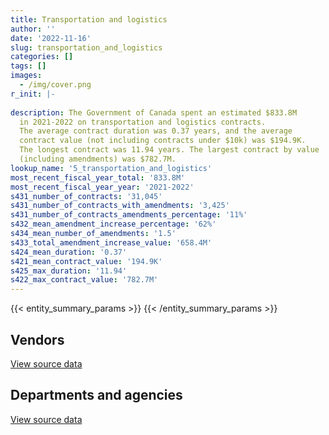 ```yaml
---
title: Transportation and logistics
author: ''
date: '2022-11-16'
slug: transportation_and_logistics
categories: []
tags: []
images:
  - /img/cover.png
r_init: |-
  
description: The Government of Canada spent an estimated $833.8M
  in 2021-2022 on transportation and logistics contracts.
  The average contract duration was 0.37 years, and the average
  contract value (not including contracts under $10k) was $194.9K.
  The longest contract was 11.94 years. The largest contract by value
  (including amendments) was $782.7M.
lookup_name: '5_transportation_and_logistics'
most_recent_fiscal_year_total: '833.8M'
most_recent_fiscal_year_year: '2021-2022'
s431_number_of_contracts: '31,045'
s431_number_of_contracts_with_amendments: '3,425'
s431_number_of_contracts_amendments_percentage: '11%'
s432_mean_amendment_increase_percentage: '62%'
s434_mean_number_of_amendments: '1.5'
s433_total_amendment_increase_value: '658.4M'
s424_mean_duration: '0.37'
s421_mean_contract_value: '194.9K'
s425_max_duration: '11.94'
s422_max_contract_value: '782.7M'
---
```


<script src="/rmarkdown-libs/htmlwidgets/htmlwidgets.js"></script>
<link href="/rmarkdown-libs/datatables-css/datatables-crosstalk.css" rel="stylesheet" />
<script src="/rmarkdown-libs/datatables-binding/datatables.js"></script>
<script src="/rmarkdown-libs/jquery/jquery-3.6.0.min.js"></script>
<link href="/rmarkdown-libs/dt-core-bootstrap/css/dataTables.bootstrap.min.css" rel="stylesheet" />
<link href="/rmarkdown-libs/dt-core-bootstrap/css/dataTables.bootstrap.extra.css" rel="stylesheet" />
<script src="/rmarkdown-libs/dt-core-bootstrap/js/jquery.dataTables.min.js"></script>
<script src="/rmarkdown-libs/dt-core-bootstrap/js/dataTables.bootstrap.min.js"></script>
<link href="/rmarkdown-libs/crosstalk/css/crosstalk.min.css" rel="stylesheet" />
<script src="/rmarkdown-libs/crosstalk/js/crosstalk.min.js"></script>
<script src="/rmarkdown-libs/htmlwidgets/htmlwidgets.js"></script>
<link href="/rmarkdown-libs/datatables-css/datatables-crosstalk.css" rel="stylesheet" />
<script src="/rmarkdown-libs/datatables-binding/datatables.js"></script>
<script src="/rmarkdown-libs/jquery/jquery-3.6.0.min.js"></script>
<link href="/rmarkdown-libs/dt-core-bootstrap/css/dataTables.bootstrap.min.css" rel="stylesheet" />
<link href="/rmarkdown-libs/dt-core-bootstrap/css/dataTables.bootstrap.extra.css" rel="stylesheet" />
<script src="/rmarkdown-libs/dt-core-bootstrap/js/jquery.dataTables.min.js"></script>
<script src="/rmarkdown-libs/dt-core-bootstrap/js/dataTables.bootstrap.min.js"></script>
<link href="/rmarkdown-libs/crosstalk/css/crosstalk.min.css" rel="stylesheet" />
<script src="/rmarkdown-libs/crosstalk/js/crosstalk.min.js"></script>

{{< entity_summary_params >}}
{{< /entity_summary_params >}}

## Vendors

<div id="htmlwidget-1" style="width:100%;height:auto;" class="datatables html-widget"></div>
<script type="application/json" data-for="htmlwidget-1">{"x":{"style":"bootstrap","filter":"none","vertical":false,"data":[["<a href=\"/vendors/3955788_canada/\">3955788 Canada<\/a>","<a href=\"/vendors/736902_ontario/\">736902 Ontario<\/a>","<a href=\"/vendors/9089_5657_quebec/\">9089 5657 Quebec<\/a>","<a href=\"/vendors/9275_0181_quebec/\">9275 0181 Quebec<\/a>","<a href=\"/vendors/abb/\">ABB<\/a>","<a href=\"/vendors/abco_industries/\">ABCO Industries<\/a>","<a href=\"/vendors/acadian_dredging/\">Acadian Dredging<\/a>","<a href=\"/vendors/acklands_grainger/\">Acklands Grainger<\/a>","<a href=\"/vendors/advanced_business_interiors/\">Advanced Business Interiors<\/a>","<a href=\"/vendors/aecom/\">AECOM<\/a>","<a href=\"/vendors/aeg_fuels/\">AEG Fuels<\/a>","<a href=\"/vendors/aero_feu/\">Aero Feu<\/a>","<a href=\"/vendors/aero_supplies/\">Aero Supplies<\/a>","<a href=\"/vendors/afn_engineering/\">AFN Engineering<\/a>","<a href=\"/vendors/air_charter_service/\">Air Charter Service<\/a>","<a href=\"/vendors/air_inuit/\">Air Inuit<\/a>","<a href=\"/vendors/air_liquide_canada/\">Air Liquide Canada<\/a>","<a href=\"/vendors/air_north/\">Air North<\/a>","<a href=\"/vendors/air_tindi/\">Air Tindi<\/a>","<a href=\"/vendors/airbus/\">Airbus<\/a>","<a href=\"/vendors/allied_shipbuilders/\">Allied Shipbuilders<\/a>","<a href=\"/vendors/allseating/\">Allseating<\/a>","<a href=\"/vendors/alpine_aerotech/\">Alpine Aerotech<\/a>","<a href=\"/vendors/alpine_helicopters/\">Alpine Helicopters<\/a>","<a href=\"/vendors/altis_human_resources/\">Altis Human Resources<\/a>","<a href=\"/vendors/amazon/\">Amazon<\/a>","<a href=\"/vendors/american_bureau_of_shipping/\">American Bureau of Shipping<\/a>","<a href=\"/vendors/anixter/\">Anixter<\/a>","<a href=\"/vendors/apron_fuel_services/\">Apron Fuel Services<\/a>","<a href=\"/vendors/ari_financial_services/\">ARI Financial Services<\/a>","<a href=\"/vendors/asc_germany/\">ASC Germany<\/a>","<a href=\"/vendors/asokan_business_interiors/\">Asokan Business Interiors<\/a>","<a href=\"/vendors/atco/\">ATCO<\/a>","<a href=\"/vendors/atlantic_business_interiors/\">Atlantic Business Interiors<\/a>","<a href=\"/vendors/atlantic_towing/\">Atlantic Towing<\/a>","<a href=\"/vendors/atlantica_mechanical_contractors/\">Atlantica Mechanical Contractors<\/a>","<a href=\"/vendors/ats_traffic_alberta/\">Ats Traffic Alberta<\/a>","<a href=\"/vendors/av_nunavut_fuels/\">AV Nunavut Fuels<\/a>","<a href=\"/vendors/avi_spl/\">Avi Spl<\/a>","<a href=\"/vendors/avjet_holding/\">AVJET Holding<\/a>","<a href=\"/vendors/avmax_aviation_services/\">Avmax Aviation Services<\/a>","<a href=\"/vendors/axys_technologies/\">AXYS Technologies<\/a>","<a href=\"/vendors/b_r_enterprises/\">B R Enterprises<\/a>","<a href=\"/vendors/balodis/\">Balodis<\/a>","<a href=\"/vendors/bargreen_ellingson/\">Bargreen Ellingson<\/a>","<a href=\"/vendors/barry_s_bulldozing/\">Barry S Bulldozing<\/a>","<a href=\"/vendors/bell_textron/\">Bell Textron<\/a>","<a href=\"/vendors/bennett_s_construction_supplies/\">Bennett S Construction Supplies<\/a>","<a href=\"/vendors/best_buy_housing/\">Best Buy Housing<\/a>","<a href=\"/vendors/bighorn_helicopters/\">Bighorn Helicopters<\/a>","<a href=\"/vendors/black_diamond_partnership/\">Black Diamond Partnership<\/a>","<a href=\"/vendors/bluewave_energy/\">Bluewave Energy<\/a>","<a href=\"/vendors/bmt_fleet_technology/\">BMT Fleet Technology<\/a>","<a href=\"/vendors/bollore_logistics/\">Bollore Logistics<\/a>","<a href=\"/vendors/bombardier/\">Bombardier<\/a>","<a href=\"/vendors/boyd_moving_storage/\">Boyd Moving Storage<\/a>","<a href=\"/vendors/brandt_tractor/\">Brandt Tractor<\/a>","<a href=\"/vendors/brilun_construction/\">Brilun Construction<\/a>","<a href=\"/vendors/broadwater_industries/\">Broadwater Industries<\/a>","<a href=\"/vendors/bronswerk_marine/\">Bronswerk Marine<\/a>","<a href=\"/vendors/bronte_construction/\">Bronte Construction<\/a>","<a href=\"/vendors/brook_construction/\">Brook Construction<\/a>","<a href=\"/vendors/bruker/\">Bruker<\/a>","<a href=\"/vendors/budgell_s_equipment_rentals/\">Budgell’s Equipment Rentals<\/a>","<a href=\"/vendors/bulldog_contracting/\">Bulldog Contracting<\/a>","<a href=\"/vendors/bursey_excavating_development/\">Bursey Excavating Development<\/a>","<a href=\"/vendors/cactus_ship_repair/\">Cactus Ship Repair<\/a>","<a href=\"/vendors/cae/\">CAE<\/a>","<a href=\"/vendors/cahill/\">Cahill<\/a>","<a href=\"/vendors/canada_post/\">Canada Post<\/a>","<a href=\"/vendors/canadensys_aerospace/\">Canadensys Aerospace<\/a>","<a href=\"/vendors/canadian_corps_of_commissionaires/\">Canadian Corps of Commissionaires<\/a>","<a href=\"/vendors/canadian_fishing_company/\">Canadian Fishing Company<\/a>","<a href=\"/vendors/canadian_helicopters/\">Canadian Helicopters<\/a>","<a href=\"/vendors/canadian_maritime_engineering/\">Canadian Maritime Engineering<\/a>","<a href=\"/vendors/canadian_north/\">Canadian North<\/a>","<a href=\"/vendors/cansel_survey_equipment/\">Cansel Survey Equipment<\/a>","<a href=\"/vendors/cascade_aerospace/\">Cascade Aerospace<\/a>","<a href=\"/vendors/cbcl/\">CBCL<\/a>","<a href=\"/vendors/cdw_canada/\">CDW Canada<\/a>","<a href=\"/vendors/chantier_davie_canada/\">Chantier Davie Canada<\/a>","<a href=\"/vendors/chantier_naval_forillon/\">Chantier Naval Forillon<\/a>","<a href=\"/vendors/chevron/\">Chevron<\/a>","<a href=\"/vendors/christian_larocque_services/\">Christian Larocque Services<\/a>","<a href=\"/vendors/chrono_aviation/\">Chrono Aviation<\/a>","<a href=\"/vendors/cima/\">CIMA<\/a>","<a href=\"/vendors/clearwater_structures/\">Clearwater Structures<\/a>","<a href=\"/vendors/coady_construction_excavating/\">Coady Construction Excavating<\/a>","<a href=\"/vendors/coastal_restoration_masonry/\">Coastal Restoration Masonry<\/a>","<a href=\"/vendors/columbia_fuels/\">Columbia Fuels<\/a>","<a href=\"/vendors/compugen/\">Compugen<\/a>","<a href=\"/vendors/construction_demathieu_bard/\">Construction Demathieu Bard<\/a>","<a href=\"/vendors/construction_deric/\">Construction Deric<\/a>","<a href=\"/vendors/construction_lfg/\">Construction LFG<\/a>","<a href=\"/vendors/constructions_renaud_vigneau/\">Constructions Renaud Vigneau<\/a>","<a href=\"/vendors/convergint_technologies/\">Convergint Technologies<\/a>","<a href=\"/vendors/copcan_civil/\">Copcan Civil<\/a>","<a href=\"/vendors/cotton_candy_mississauga/\">Cotton Candy Mississauga<\/a>","<a href=\"/vendors/cougar_engineering_construction/\">Cougar Engineering Construction<\/a>","<a href=\"/vendors/crestline_coach/\">Crestline Coach<\/a>","<a href=\"/vendors/cullen_diesel_power/\">Cullen Diesel Power<\/a>","<a href=\"/vendors/cummins_canada/\">Cummins Canada<\/a>","<a href=\"/vendors/custom_helicopters/\">Custom Helicopters<\/a>","<a href=\"/vendors/d_doyle_installations/\">D Doyle Installations<\/a>","<a href=\"/vendors/d_f_barnes/\">D F Barnes<\/a>","<a href=\"/vendors/daimler/\">Daimler<\/a>","<a href=\"/vendors/dasco_equipment/\">DASCO Equipment<\/a>","<a href=\"/vendors/davtair_industries/\">Davtair Industries<\/a>","<a href=\"/vendors/dbc_marine_safety_systems/\">DBC Marine Safety Systems<\/a>","<a href=\"/vendors/delco_automation/\">Delco Automation<\/a>","<a href=\"/vendors/dell_computer/\">Dell Computer<\/a>","<a href=\"/vendors/dew_engineering/\">DEW Engineering<\/a>","<a href=\"/vendors/dexter_construction/\">Dexter Construction<\/a>","<a href=\"/vendors/df_barnes_services/\">DF Barnes Services<\/a>","<a href=\"/vendors/dhl_express_canada/\">DHL Express Canada<\/a>","<a href=\"/vendors/dillon_consulting/\">Dillon Consulting<\/a>","<a href=\"/vendors/dominion_construction/\">Dominion Construction<\/a>","<a href=\"/vendors/dragage_im/\">Dragage IM<\/a>","<a href=\"/vendors/dragage_ocean_dsm/\">Dragage Ocean DSM<\/a>","<a href=\"/vendors/drapeaux_et_bannieres_l_etendard/\">Drapeaux et Bannieres L Etendard<\/a>","<a href=\"/vendors/drastic_fisheries/\">Drastic Fisheries<\/a>","<a href=\"/vendors/dss_marine/\">DSS Marine<\/a>","<a href=\"/vendors/dsv/\">Dsv<\/a>","<a href=\"/vendors/dynamic_construction/\">Dynamic Construction<\/a>","<a href=\"/vendors/east_elgin_concrete_forming/\">East Elgin Concrete Forming<\/a>","<a href=\"/vendors/eco_technologies/\">ECO Technologies<\/a>","<a href=\"/vendors/edward_collins_contracting/\">Edward Collins Contracting<\/a>","<a href=\"/vendors/elbit_systems/\">Elbit Systems<\/a>","<a href=\"/vendors/englobe/\">Englobe<\/a>","<a href=\"/vendors/facca/\">Facca<\/a>","<a href=\"/vendors/fairbanks_morse_engine/\">Fairbanks Morse Engine<\/a>","<a href=\"/vendors/fca_canada/\">FCA Canada<\/a>","<a href=\"/vendors/federal_express_canada/\">Federal Express Canada<\/a>","<a href=\"/vendors/felix_technology/\">Felix Technology<\/a>","<a href=\"/vendors/field_aviation_company/\">Field Aviation Company<\/a>","<a href=\"/vendors/finning_international/\">Finning International<\/a>","<a href=\"/vendors/first_air/\">First Air<\/a>","<a href=\"/vendors/fleetway/\">Fleetway<\/a>","<a href=\"/vendors/flight_fuels/\">Flight Fuels<\/a>","<a href=\"/vendors/floyd_s_construction/\">Floyd’s Construction<\/a>","<a href=\"/vendors/ford_motor_company/\">Ford Motor Company<\/a>","<a href=\"/vendors/fort_garry_fire_truck/\">Fort Garry Fire Truck<\/a>","<a href=\"/vendors/francis_canada_truck_centre/\">Francis Canada Truck Centre<\/a>","<a href=\"/vendors/fraser_river_pile_dredge/\">Fraser River Pile Dredge<\/a>","<a href=\"/vendors/frosti_fishing/\">Frosti Fishing<\/a>","<a href=\"/vendors/fundy_contractors/\">Fundy Contractors<\/a>","<a href=\"/vendors/garda_security_group/\">Garda Security Group<\/a>","<a href=\"/vendors/gaudette_s_transit_mix/\">Gaudette’s Transit Mix<\/a>","<a href=\"/vendors/gemtec/\">Gemtec<\/a>","<a href=\"/vendors/general_motors/\">General Motors<\/a>","<a href=\"/vendors/genesis_integration/\">Genesis Integration<\/a>","<a href=\"/vendors/gestion_aj/\">Gestion AJ<\/a>","<a href=\"/vendors/glamox_canada/\">Glamox Canada<\/a>","<a href=\"/vendors/global_total_office/\">Global Total Office<\/a>","<a href=\"/vendors/go_deep_international/\">Go Deep International<\/a>","<a href=\"/vendors/golder_associates/\">Golder Associates<\/a>","<a href=\"/vendors/granite_management/\">Granite Management<\/a>","<a href=\"/vendors/graybar_canada/\">Graybar Canada<\/a>","<a href=\"/vendors/great_slave_helicopters/\">Great Slave Helicopters<\/a>","<a href=\"/vendors/greendale_resources/\">Greendale Resources<\/a>","<a href=\"/vendors/greenfield_construction/\">Greenfield Construction<\/a>","<a href=\"/vendors/griffin_engineered_systems/\">Griffin Engineered Systems<\/a>","<a href=\"/vendors/griffon_hoverwork/\">Griffon Hoverwork<\/a>","<a href=\"/vendors/groupe_energie_bdl/\">Groupe Energie BDL<\/a>","<a href=\"/vendors/gw_realty/\">GW Realty<\/a>","<a href=\"/vendors/hamel_construction/\">Hamel Construction<\/a>","<a href=\"/vendors/harbourside_engineering_consultants/\">Harbourside Engineering Consultants<\/a>","<a href=\"/vendors/harnois_energies/\">Harnois Energies<\/a>","<a href=\"/vendors/hawboldt_industries/\">Hawboldt Industries<\/a>","<a href=\"/vendors/heavy_metal_marine/\">Heavy Metal Marine<\/a>","<a href=\"/vendors/heddle_marine_services/\">Heddle Marine Services<\/a>","<a href=\"/vendors/heiltsuk_horizon_maritime_services/\">Heiltsuk Horizon Maritime Services<\/a>","<a href=\"/vendors/helitrades/\">Helitrades<\/a>","<a href=\"/vendors/hercules_slr/\">Hercules SLR<\/a>","<a href=\"/vendors/hewlett_packard/\">Hewlett Packard<\/a>","<a href=\"/vendors/highlands_fuel_delivery/\">Highlands Fuel Delivery<\/a>","<a href=\"/vendors/hike_metal_products/\">Hike Metal Products<\/a>","<a href=\"/vendors/hitachi_data_systems/\">Hitachi Data Systems<\/a>","<a href=\"/vendors/hitrac/\">Hitrac<\/a>","<a href=\"/vendors/holman_fenwick_willan/\">Holman Fenwick Willan<\/a>","<a href=\"/vendors/honeywell/\">Honeywell<\/a>","<a href=\"/vendors/hoskin_scientific/\">Hoskin Scientific<\/a>","<a href=\"/vendors/howden_roots/\">Howden Roots<\/a>","<a href=\"/vendors/human_logistics/\">Human Logistics<\/a>","<a href=\"/vendors/imperial_oil/\">Imperial Oil<\/a>","<a href=\"/vendors/imtech_marine_canada/\">Imtech Marine Canada<\/a>","<a href=\"/vendors/indal_technologies/\">Indal Technologies<\/a>","<a href=\"/vendors/industra_construction/\">Industra Construction<\/a>","<a href=\"/vendors/industries_ocean/\">Industries Ocean<\/a>","<a href=\"/vendors/integrated_distribution_systems/\">Integrated Distribution Systems<\/a>","<a href=\"/vendors/inter_outaouais/\">Inter Outaouais<\/a>","<a href=\"/vendors/intercon_marine/\">Intercon Marine<\/a>","<a href=\"/vendors/intercontinental_truck_body/\">Intercontinental Truck Body<\/a>","<a href=\"/vendors/interfax_systems/\">Interfax Systems<\/a>","<a href=\"/vendors/iron_mountain/\">Iron Mountain<\/a>","<a href=\"/vendors/irving_oil/\">Irving Oil<\/a>","<a href=\"/vendors/irving_shipbuilding/\">Irving Shipbuilding<\/a>","<a href=\"/vendors/j_e_enterprises/\">J E Enterprises<\/a>","<a href=\"/vendors/j_j_trailers_manufacturers_and_sales/\">J J Trailers Manufacturers and Sales<\/a>","<a href=\"/vendors/j_l_richards_associates/\">J L Richards Associates<\/a>","<a href=\"/vendors/j_w_lindsay_enterprises/\">J W Lindsay Enterprises<\/a>","<a href=\"/vendors/jankel_tactical_systems/\">Jankel Tactical Systems<\/a>","<a href=\"/vendors/jastram_engineering/\">Jastram Engineering<\/a>","<a href=\"/vendors/jcb/\">Jcb<\/a>","<a href=\"/vendors/jht_defense/\">JHT Defense<\/a>","<a href=\"/vendors/jjm_construction/\">JJM Construction<\/a>","<a href=\"/vendors/joseph_elie/\">Joseph Elie<\/a>","<a href=\"/vendors/jsk_naval_support/\">Jsk Naval Support<\/a>","<a href=\"/vendors/kanter_marine/\">Kanter Marine<\/a>","<a href=\"/vendors/kehoe_marine_construction/\">Kehoe Marine Construction<\/a>","<a href=\"/vendors/kenn_borek_air/\">Kenn Borek Air<\/a>","<a href=\"/vendors/keystone_environmental/\">Keystone Environmental<\/a>","<a href=\"/vendors/keystone_supplies_international/\">Keystone Supplies International<\/a>","<a href=\"/vendors/kf_aerospace/\">KF Aerospace<\/a>","<a href=\"/vendors/kia_canada/\">Kia Canada<\/a>","<a href=\"/vendors/kinetic_machine_works/\">Kinetic Machine Works<\/a>","<a href=\"/vendors/kms_industries/\">KMS Industries<\/a>","<a href=\"/vendors/knoll_north_america/\">Knoll North America<\/a>","<a href=\"/vendors/kongsberg/\">Kongsberg<\/a>","<a href=\"/vendors/kubota_canada/\">Kubota Canada<\/a>","<a href=\"/vendors/l_breau_and_sons/\">L Breau and Sons<\/a>","<a href=\"/vendors/l_w_dennis_contracting/\">L W Dennis Contracting<\/a>","<a href=\"/vendors/l3harris/\">L3Harris<\/a>","<a href=\"/vendors/lakeshore_helicopters/\">Lakeshore Helicopters<\/a>","<a href=\"/vendors/landco_construction/\">Landco Construction<\/a>","<a href=\"/vendors/larry_penner_enterprises/\">Larry Penner Enterprises<\/a>","<a href=\"/vendors/leeway_yachts/\">Leeway Yachts<\/a>","<a href=\"/vendors/lengkeek_vessel_engineering/\">Lengkeek Vessel Engineering<\/a>","<a href=\"/vendors/les_autobus_e_menard_et_fils/\">Les Autobus E Menard et Fils<\/a>","<a href=\"/vendors/les_constructions_des_iles/\">Les Constructions Des Iles<\/a>","<a href=\"/vendors/les_entreprises_p_e_c/\">Les Entreprises P E C<\/a>","<a href=\"/vendors/les_entreprises_samson_enterprises/\">Les Entreprises Samson Enterprises<\/a>","<a href=\"/vendors/les_huiles_desroches/\">Les Huiles Desroches<\/a>","<a href=\"/vendors/les_installations_electriques/\">Les Installations Electriques<\/a>","<a href=\"/vendors/leslie_benn_contracting/\">Leslie Benn Contracting<\/a>","<a href=\"/vendors/levaero_aviation/\">Levaero Aviation<\/a>","<a href=\"/vendors/liebherr_canada/\">Liebherr Canada<\/a>","<a href=\"/vendors/lloyd_s_register_canada/\">Lloyd’s Register Canada<\/a>","<a href=\"/vendors/louis_w_bray_construction/\">Louis W Bray Construction<\/a>","<a href=\"/vendors/luxton_construction/\">Luxton Construction<\/a>","<a href=\"/vendors/macdonald_dettwiler_and_associates/\">MacDonald Dettwiler and Associates<\/a>","<a href=\"/vendors/macewen_petroleum/\">MacEwen Petroleum<\/a>","<a href=\"/vendors/mack_trucks/\">Mack Trucks<\/a>","<a href=\"/vendors/mackinnon_and_olding/\">MacKinnon and Olding<\/a>","<a href=\"/vendors/maconnerie_dynamique/\">Maconnerie Dynamique<\/a>","<a href=\"/vendors/madsen_diesel_turbine/\">Madsen Diesel Turbine<\/a>","<a href=\"/vendors/man_energy_solutions_canada/\">MAN Energy Solutions Canada<\/a>","<a href=\"/vendors/manitoba_hydro/\">Manitoba Hydro<\/a>","<a href=\"/vendors/marine_contractors/\">Marine Contractors<\/a>","<a href=\"/vendors/marine_recycling/\">Marine Recycling<\/a>","<a href=\"/vendors/marinenav/\">MarineNav<\/a>","<a href=\"/vendors/maritime_fuels/\">Maritime Fuels<\/a>","<a href=\"/vendors/matcon_environmental/\">Matcon Environmental<\/a>","<a href=\"/vendors/matcon_excavation_shoring/\">Matcon Excavation Shoring<\/a>","<a href=\"/vendors/matrix_aviation_solutions/\">Matrix Aviation Solutions<\/a>","<a href=\"/vendors/mega_tech/\">Mega Tech<\/a>","<a href=\"/vendors/mercury_marine/\">Mercury Marine<\/a>","<a href=\"/vendors/meridian_engineering/\">Meridian Engineering<\/a>","<a href=\"/vendors/metalcraft_marine/\">Metalcraft Marine<\/a>","<a href=\"/vendors/michelin/\">Michelin<\/a>","<a href=\"/vendors/mid_canada_mod_center/\">Mid Canada Mod Center<\/a>","<a href=\"/vendors/mid_valley_construction/\">Mid Valley Construction<\/a>","<a href=\"/vendors/miltex_solutions_canada/\">Miltex Solutions Canada<\/a>","<a href=\"/vendors/ministry_of_finance/\">Ministry of Finance<\/a>","<a href=\"/vendors/mitsubishi_motor_sales/\">Mitsubishi Motor Sales<\/a>","<a href=\"/vendors/motorola_solutions_canada/\">Motorola Solutions Canada<\/a>","<a href=\"/vendors/mustang_helicopters/\">Mustang Helicopters<\/a>","<a href=\"/vendors/mustang_survival/\">Mustang Survival<\/a>","<a href=\"/vendors/nattiq/\">NATTIQ<\/a>","<a href=\"/vendors/navamar/\">Navamar<\/a>","<a href=\"/vendors/navtech/\">Navtech<\/a>","<a href=\"/vendors/newdock_st_john_s_dockyard/\">Newdock St John’s Dockyard<\/a>","<a href=\"/vendors/newfoundland_helicopters/\">Newfoundland Helicopters<\/a>","<a href=\"/vendors/nikon_canada/\">Nikon Canada<\/a>","<a href=\"/vendors/nissan_canada/\">Nissan Canada<\/a>","<a href=\"/vendors/north_atlantic_petroleum/\">North Atlantic Petroleum<\/a>","<a href=\"/vendors/north_cariboo_air/\">North Cariboo Air<\/a>","<a href=\"/vendors/northeast_tree_trimming/\">Northeast Tree Trimming<\/a>","<a href=\"/vendors/northern_construction/\">Northern Construction<\/a>","<a href=\"/vendors/northern_micro/\">Northern Micro<\/a>","<a href=\"/vendors/northrop_grumman/\">Northrop Grumman<\/a>","<a href=\"/vendors/northwest_fuels/\">Northwest Fuels<\/a>","<a href=\"/vendors/northwest_marine_technology/\">Northwest Marine Technology<\/a>","<a href=\"/vendors/nortrax_canada/\">Nortrax Canada<\/a>","<a href=\"/vendors/noye_and_noye/\">Noye and Noye<\/a>","<a href=\"/vendors/ocean_navigation/\">Ocean Navigation<\/a>","<a href=\"/vendors/ocean_pacific_marine_supply/\">Ocean Pacific Marine Supply<\/a>","<a href=\"/vendors/online_constructors/\">Online Constructors<\/a>","<a href=\"/vendors/ottawa_business_interiors/\">Ottawa Business Interiors<\/a>","<a href=\"/vendors/ottawa_greenbelt_construction/\">Ottawa Greenbelt Construction<\/a>","<a href=\"/vendors/outlaw_eagle_manufacturing/\">Outlaw Eagle Manufacturing<\/a>","<a href=\"/vendors/pacific_industrial_marine/\">Pacific Industrial Marine<\/a>","<a href=\"/vendors/pal_aerospace/\">PAL Aerospace<\/a>","<a href=\"/vendors/paladin_group/\">Paladin Group<\/a>","<a href=\"/vendors/palfinger_marine/\">PALFINGER Marine<\/a>","<a href=\"/vendors/panasonic/\">Panasonic<\/a>","<a href=\"/vendors/parkland/\">Parkland<\/a>","<a href=\"/vendors/parkland_industries/\">Parkland Industries<\/a>","<a href=\"/vendors/parkland_refining/\">Parkland Refining<\/a>","<a href=\"/vendors/pattison_sign_group/\">Pattison Sign Group<\/a>","<a href=\"/vendors/pennecon/\">Pennecon<\/a>","<a href=\"/vendors/pepco/\">Pepco<\/a>","<a href=\"/vendors/petrovalue_products/\">PetroValue Products<\/a>","<a href=\"/vendors/pitney_bowes/\">Pitney Bowes<\/a>","<a href=\"/vendors/pk_welding_fabricators/\">Pk Welding Fabricators<\/a>","<a href=\"/vendors/pmg_technologies/\">PMG Technologies<\/a>","<a href=\"/vendors/podolinsky_equipment/\">Podolinsky Equipment<\/a>","<a href=\"/vendors/point_hope_maritime/\">Point Hope Maritime<\/a>","<a href=\"/vendors/polaris_industries/\">Polaris Industries<\/a>","<a href=\"/vendors/pomerleau/\">Pomerleau<\/a>","<a href=\"/vendors/printers_plus/\">Printers Plus<\/a>","<a href=\"/vendors/pro_medical_industries/\">Pro Medical Industries<\/a>","<a href=\"/vendors/purolator/\">Purolator<\/a>","<a href=\"/vendors/r_e_gilmore_investments/\">R E Gilmore Investments<\/a>","<a href=\"/vendors/redi_form_construction/\">Redi Form Construction<\/a>","<a href=\"/vendors/reformar/\">Reformar<\/a>","<a href=\"/vendors/reparations_navales_et_industrielles_ocean/\">Reparations Navales et Industrielles Ocean<\/a>","<a href=\"/vendors/riggs_engineering/\">Riggs Engineering<\/a>","<a href=\"/vendors/rjg_construction/\">RJG Construction<\/a>","<a href=\"/vendors/robert_allan/\">Robert Allan<\/a>","<a href=\"/vendors/rolls_royce_canada/\">Rolls Royce Canada<\/a>","<a href=\"/vendors/rosborough_boats/\">Rosborough Boats<\/a>","<a href=\"/vendors/rush_truck_centres_of_canada/\">Rush Truck Centres of Canada<\/a>","<a href=\"/vendors/russel_metals/\">Russel Metals<\/a>","<a href=\"/vendors/sani_sable_lb/\">Sani Sable LB<\/a>","<a href=\"/vendors/sas_air/\">Sas Air<\/a>","<a href=\"/vendors/sca_shipping_consultants_associated/\">SCA Shipping Consultants Associated<\/a>","<a href=\"/vendors/seacoast_marine_electronics/\">Seacoast Marine Electronics<\/a>","<a href=\"/vendors/sealite_usa/\">Sealite Usa<\/a>","<a href=\"/vendors/seaspan_victoria_shipyards/\">Seaspan Victoria Shipyards<\/a>","<a href=\"/vendors/shell_canada_products/\">Shell Canada Products<\/a>","<a href=\"/vendors/siemens/\">Siemens<\/a>","<a href=\"/vendors/sifec_north/\">Sifec North<\/a>","<a href=\"/vendors/sigma_safety/\">Sigma Safety<\/a>","<a href=\"/vendors/simex_defence/\">Simex Defence<\/a>","<a href=\"/vendors/simplex_grinnell/\">Simplex Grinnell<\/a>","<a href=\"/vendors/slr_consulting_canada/\">SLR Consulting Canada<\/a>","<a href=\"/vendors/snap_on_tools/\">Snap On Tools<\/a>","<a href=\"/vendors/snc_lavalin/\">SNC Lavalin<\/a>","<a href=\"/vendors/st_airborne_systems/\">ST Airborne Systems<\/a>","<a href=\"/vendors/st_joseph_print_group/\">St Joseph Print Group<\/a>","<a href=\"/vendors/sterling_fuels/\">Sterling Fuels<\/a>","<a href=\"/vendors/subaru_canada/\">Subaru Canada<\/a>","<a href=\"/vendors/suncor_energy/\">Suncor Energy<\/a>","<a href=\"/vendors/super_channel_international/\">Super Channel International<\/a>","<a href=\"/vendors/sutherland_excavating/\">Sutherland Excavating<\/a>","<a href=\"/vendors/teknion/\">Teknion<\/a>","<a href=\"/vendors/telecom_computer_services/\">Telecom Computer Services<\/a>","<a href=\"/vendors/tenaquip/\">Tenaquip<\/a>","<a href=\"/vendors/terra_sense_analytics/\">Terra Sense Analytics<\/a>","<a href=\"/vendors/tervita/\">Tervita<\/a>","<a href=\"/vendors/testforce_systems/\">Testforce Systems<\/a>","<a href=\"/vendors/tetra_tech/\">Tetra Tech<\/a>","<a href=\"/vendors/tforce_final_mile/\">Tforce Final Mile<\/a>","<a href=\"/vendors/the_aim_group/\">The AIM Group<\/a>","<a href=\"/vendors/thompson_boiler_works/\">Thompson Boiler Works<\/a>","<a href=\"/vendors/thyssenkrupp_elevator/\">Thyssenkrupp Elevator<\/a>","<a href=\"/vendors/tiree/\">Tiree<\/a>","<a href=\"/vendors/titan_boats/\">Titan Boats<\/a>","<a href=\"/vendors/toromont/\">Toromont<\/a>","<a href=\"/vendors/totem_offisource/\">Totem Offisource<\/a>","<a href=\"/vendors/toyota/\">Toyota<\/a>","<a href=\"/vendors/transwest_air/\">Transwest Air<\/a>","<a href=\"/vendors/tri_star_industries/\">Tri Star Industries<\/a>","<a href=\"/vendors/trident_construction/\">Trident Construction<\/a>","<a href=\"/vendors/troy_life_fire_safety/\">Troy Life Fire Safety<\/a>","<a href=\"/vendors/tulmar_safety_systems/\">Tulmar Safety Systems<\/a>","<a href=\"/vendors/unisource/\">Unisource<\/a>","<a href=\"/vendors/united_rentals/\">United Rentals<\/a>","<a href=\"/vendors/universal_helicopters/\">Universal Helicopters<\/a>","<a href=\"/vendors/uqsuq/\">Uqsuq<\/a>","<a href=\"/vendors/vancouver_drydock_company/\">Vancouver Drydock Company<\/a>","<a href=\"/vendors/vancouver_pile_driving/\">Vancouver Pile Driving<\/a>","<a href=\"/vendors/vancouver_shipyards/\">Vancouver Shipyards<\/a>","<a href=\"/vendors/vector_aerospace/\">Vector Aerospace<\/a>","<a href=\"/vendors/verreault_navigation/\">Verreault Navigation<\/a>","<a href=\"/vendors/voyageur_aviation/\">Voyageur Aviation<\/a>","<a href=\"/vendors/voyageur_transportation/\">Voyageur Transportation<\/a>","<a href=\"/vendors/wajax/\">Wajax<\/a>","<a href=\"/vendors/wartsila/\">Wartsila<\/a>","<a href=\"/vendors/watchguard_video/\">WatchGuard Video<\/a>","<a href=\"/vendors/webster_electric/\">Webster Electric<\/a>","<a href=\"/vendors/weir_canada/\">Weir Canada<\/a>","<a href=\"/vendors/wesco_distribution_canada/\">WESCO Distribution Canada<\/a>","<a href=\"/vendors/western_petroleum/\">Western Petroleum<\/a>","<a href=\"/vendors/westower_communications/\">WesTower Communications<\/a>","<a href=\"/vendors/wills_transfer/\">Wills Transfer<\/a>","<a href=\"/vendors/winmar/\">Winmar<\/a>","<a href=\"/vendors/wood_canada/\">Wood Canada<\/a>","<a href=\"/vendors/woodward_s_oil/\">Woodward’s Oil<\/a>","<a href=\"/vendors/world_fuel_services/\">World Fuel Services<\/a>","<a href=\"/vendors/wsp/\">WSP<\/a>","<a href=\"/vendors/yamaha_motors_canada/\">Yamaha Motors Canada<\/a>","<a href=\"/vendors/yellowhead_helicopters/\">Yellowhead Helicopters<\/a>","<a href=\"/vendors/zodiac_hurricane_technologies/\">Zodiac Hurricane Technologies<\/a>","<a href=\"/vendors/zutphen_contractor/\">Zutphen Contractor<\/a>"],[79495.43,331221.93,null,null,5682578.36,null,364473.33,null,null,38747.7,null,null,668524.4,629907.49,null,344300.25,null,null,817636.34,9035430.54,10281838.54,null,1134189.78,1503941.66,null,null,193125.48,null,668810.22,2604932.06,248046.76,null,67409.95,null,14769875.74,17004.23,null,null,501.71,599250.68,30332.48,57455.76,null,null,75138.77,null,830211.78,102580,null,1343993.57,null,717368.12,23614.43,533953.06,3786356.6,857035.11,429246.56,219959.05,13902,2964.29,3817673.25,180090,22317.5,3705034.69,null,1056781,null,5467196.25,61156.29,771448.12,null,62243.04,4889382.96,1754391.91,7684448.27,3830881.52,43244.3,null,121763.08,null,323883029.81,101611.28,73500,218603.16,242643.81,null,1509530.63,3696500.18,null,238627.19,81492.07,null,1968154.54,null,38167.33,null,77532,null,1108455.78,109135,291513.99,31608.9,290903.86,957648.27,null,null,null,null,2394592.52,null,null,0,null,1692590.58,98533.72,161181.58,null,297234.91,13748540.96,null,null,null,516290.29,1146348.75,147261.07,1756129.57,null,null,14044.77,null,7114457.43,12127044.08,339872.94,910258.37,267327.45,248278.83,898529.91,null,1479605.38,715813.17,42038807.58,null,440743.78,26471809,1283310,134165.9,336367.43,720630.66,null,35576514.8,null,3502006.55,31579.44,null,25120.88,null,2286629.66,24207.52,3739293.93,101349.66,null,36708,350666.94,1002324.88,61928.97,3600989.02,73673.6,854839.21,195898.52,71116.5,15072191.08,null,1894495.29,1654860.28,6066.32,342342.4,6574183.38,null,762257.92,null,265220.19,null,null,null,5016470.79,null,null,1279094.64,2016002.48,159239.52,254289.55,655136.3,70819.16,15857.29,230503.15,27847647.23,804866.64,null,146877.4,null,null,169383.63,525057.8,602715.64,11550.04,null,11598630.13,null,2354072.09,192352.09,6126607.01,null,11764.53,824188.21,null,null,1873627.92,552157.87,40588.42,null,2047578.26,153720,null,171203.8,null,97324.5,null,454938.08,754716.97,null,4509597.44,344008.74,537406.28,null,null,1047287.01,null,112715.22,161845.07,null,null,151502.53,null,22471,1026095.64,2443264.52,null,null,301820.29,null,456577.77,533037.51,null,null,null,2128683.09,800355.76,252905.22,24998.99,11633.63,970285.82,null,13560,null,1409225.04,114218.16,2672715.21,null,453701.71,2054997.61,15226.89,47413114.74,487060.73,null,3806274.04,1851595.59,238771.1,2029911.28,29468.75,14447.76,24959,null,null,710925.43,null,null,725053.51,27852.3,24995.57,475048.13,1003624.74,1123446.63,614563.23,48868.79,449517.9,249204.99,69046.39,1072321.13,9548466.86,20226.32,1309353.71,1746103.21,125062.01,null,360224.07,null,263832.82,1405546.52,1543179.56,null,27991.59,null,929925.7,null,null,1724502.74,6124303.56,1010764.06,6050102.55,null,178477.51,1654831.6,null,32318,9522415.14,102374.48,null,null,null,null,809551.41,318301.6,null,358305.34,457565.34,926581.78,null,null,17724,119028.8,null,4991016.76,3828717.17,3788526.02,null,625991,12220.95,44303.18,null,null,null,54841.16,8188.3,157029.5,null,null,null,1700347.35,330892.91,2945889.12,null,9944097.4,196419.3,1441026.64,1437715.03,332394.25,null,36261.23,null,2816556.39,202643.44,6602330.05,82539.45,null,4258184.74,17539836.4,null,null,2727940.68,15809458.11,null,21072.45,null,15136.46,169801.75,null,null,12233.13,null,8411371.97,142705.44,131446.23,1100666.4,355784.52,3575065.42,464676.04],[2909532.85,null,2348167.62,726645.45,5780609.33,null,1201021.67,null,null,null,null,null,1879488.37,1363272.51,15557.84,67141.77,null,null,1242438.77,811075.94,7289819.93,59969.32,1831843.07,603450.13,null,13661.2,123179.53,null,405217.65,2901644.04,37572.98,29329.83,57257.84,null,27028872.61,null,null,null,61208.5,633994.21,7430751.29,73149.7,666031.99,null,704502.47,null,2877406.1,287097.5,null,428674.02,5233.05,422925.13,17849.53,1344660.29,2809009.3,373626.63,1145326.05,220561.68,32938.5,49514.79,25404880.14,null,null,880680.69,null,394321.27,0,5693446.99,null,1333395.26,null,255769.18,null,2755958.81,5468084.89,502898.27,null,null,142639.17,null,513665868.15,null,27300,2162551.04,null,78520,null,4457479.09,null,null,null,3016970.34,154952.42,2048435.82,81475.43,124022.05,null,17582.83,null,null,4531575.16,12828.25,430319.84,322208.51,3315476.48,31635.37,null,null,null,null,null,0,null,6885482.86,709966.86,288180.92,41782.88,2364956.03,8590631.74,null,null,202951.29,1042015.02,null,979955.51,1279719.21,null,null,80512.72,null,3766765.84,10903843.18,334006.93,2222380.38,2194298.8,1194223.83,936409.4,147561.75,166311.2,1901401.39,51304529.03,null,1703483.18,26449525.83,null,null,null,784744.15,12880,38362370.66,212083.35,null,49514.18,15952.78,39846.07,null,585379.97,null,4073373.42,null,2762692.06,null,375037.14,2574702.67,null,7695566.19,130423.46,1437597.8,2040675,null,13515178.52,344400,405119.94,3055205.62,26877.62,464206.92,19802810.86,null,704638.08,null,461626.11,null,1022617.96,110728.7,3700517.46,322501.8,131297.68,null,null,47759.67,1460751.5,1082382.24,783780.2,null,79753.48,31169049.36,14755039.3,309288.36,null,null,null,8723149.13,2620614.92,195141.69,null,211769.89,9534920.71,null,274768.36,null,3853219.02,null,null,3019509.15,null,127366.47,3957171.36,553670.63,829243.98,540473.09,414970.22,null,49603.94,882825.58,56941.1,726023.35,300150,523538.67,245283.02,11405.52,11521961.26,503596.24,672445.73,78757.88,null,1726630.93,54341.66,null,null,358076.75,null,187503.65,397381.72,null,430116.8,1535361.59,79629.73,null,62660.71,null,1015834.2,228262.57,25843.25,349720.89,null,2714025.59,510448.36,392775.13,null,null,1686655.72,770767.75,null,3289018.41,2220583.39,43368.57,1870597.22,null,364272.31,853149.06,541406442.49,25968379.99,599906.85,null,3419216.11,4927895.08,1531488.09,2035472.68,91661.93,null,null,1923645.03,1899198.14,109960.3,1044591.22,null,262681.12,503852.68,null,1301.5,577012.9,550115.74,608168.64,94912.02,2962719.82,509100.54,13442.06,624621.41,16977435.96,null,1183307.94,639078.36,696210.3,null,315947.93,null,803094.16,706137.76,2155966.32,null,null,20691.54,1143748.08,111788.45,null,2532463.06,4220676.7,88125.31,7486000.41,746373.84,null,2281934.02,483567.68,null,7305388.9,347444.5,134117.33,749838.27,null,null,1050944.82,271184.25,null,829497.26,886029.85,549056.55,1175214.83,null,21091.4,46000,null,3845695.04,3366095.26,3236404.55,null,null,116661.19,16739.21,19725.59,null,19377.75,16207.42,20555.45,576992.9,null,93919.95,526087.05,1705005.84,809352.2,2925877.75,46598.94,5304078.55,33332.26,1085705,2907202.77,21216.65,14252.78,226001.8,460291.86,2109610.16,203198.62,3004060.17,null,2687220.8,13148954.44,2312188.59,null,117569.63,8596801.34,22869710.55,12321,13621.13,null,159695.97,540440.93,null,null,35960.35,10764.72,11577093.57,174100.63,112511.06,1829670.92,991866.15,2883466.5,null],[7949.54,null,null,null,7300574.96,null,1276902.5,90813.14,10922.63,185433,43286.36,12270.83,1868062.44,567318,null,null,null,14091,931664.23,875326.43,8425142.22,null,551455.33,1153402.86,19349.7,4986338.8,613419.78,28689.4,168914.26,2187504.6,1074572.79,102754.06,17018.23,29904,30345022.1,null,21287.44,null,null,null,478124.78,24350.34,1193977.38,74060,32110.5,null,8235531.94,15237.5,2114330.57,1155907.73,212229.3,62806.42,31710,816225.07,1180279.03,590293.49,690388.94,null,null,null,null,175501.5,null,null,17250,null,0,5467196.25,null,1150871.77,null,160304.48,null,2433489.92,7564863.23,761049.06,null,null,37375,null,22104247.76,null,null,320478.88,393578.08,129098.2,null,3391902.28,25739.3,null,null,5371678.9,2019915.45,5841242.76,67221.43,null,null,null,null,null,3123941.65,null,858487.59,338182.29,1406726.32,null,137285.32,40680,null,null,null,0,275885,2781458.05,5213839.46,191187.5,null,4586007.84,6135131.17,null,828000,409592.01,null,null,null,1841446.64,329420.95,2987820.82,104275.81,null,1622128.24,11750831.3,17392832.71,626419.21,11340.72,1357350.34,722950.7,58409,121212.33,51232.5,59067378.84,15750,1843869.46,null,null,258471.43,null,1375452.77,35075,32077344.81,220884.97,114066.6,null,null,41527.27,null,10120,null,2054069.53,null,5335357.68,null,508083.13,5280668.66,null,null,23030.8,1002232.91,967916.7,218688.96,16984499.79,null,528339.1,null,24703.98,467092.92,32656681.68,null,1631262.32,144098850,17226.5,null,1071754.6,null,2242712.67,49448.75,321635.27,null,null,null,164963.05,3463110.11,684934.68,null,79535.57,23914609.81,13922179.21,675246.18,14578.69,null,null,8196308.88,2602937.14,229371.08,null,368250.11,3244377.18,null,409052.63,null,4330179.7,0,null,246381.02,1854952.82,31841.62,3505671.67,null,3051248.13,1433776.07,197977.68,null,null,563231.42,null,368693.14,1312264.36,1841454.52,null,1643.73,945274.87,1178113.58,473556.63,null,15851.4,1395867.53,185207.14,null,null,null,null,79710.22,null,82084.7,null,4704725.38,null,16885.6,null,193492.19,813488.23,494061.14,399095.21,29753.21,1451864.6,1874069.45,1458302.3,366137.69,null,85477.95,1577336.54,null,null,null,2999961.5,15066.32,803469.76,58719.4,360035.27,278070.49,42375,26193677.85,474676.32,26248.78,1712918.5,5459827.61,1242618.27,2029911.28,63371.88,48984.86,null,640502.88,1843014.37,null,812054.55,688354.18,173138.61,null,null,null,1724361.95,0,1468794.18,null,6746963.34,390597.67,625004.54,6607.76,12060096.68,42924.87,995586.94,1702.52,634275.2,6243.93,1988735.2,535609.89,1181299.71,2126746.06,2755675.27,null,null,2517470.09,729096.33,162560.89,13125,1078160.58,2233358.47,81365.65,1778213.55,805298.09,null,2175286.75,2556971.17,32495.23,7823682.26,902744.11,null,1229945.96,null,null,903448.38,1772911.46,39953.81,41468.56,153011.59,236293.53,1787901.05,12148.8,10045.3,284383,null,4200900.27,663892.56,2129582.54,142067.9,10508.7,550.37,null,null,634156.81,null,83678.65,null,null,0,null,null,1700347.35,3351290.29,5563021.3,11333.9,7319423.73,100053.5,null,null,39952.5,null,60986.57,1097009.51,1378836.84,67732.88,2099625.21,null,null,3035582.66,7845743.87,null,4809222.84,5719295.31,22509976.83,null,null,3919.05,null,470865.99,81986.1,null,null,null,152366.79,96390.91,191279.67,2605603.58,929476.15,3249694.62,null],[null,null,null,null,6543280.23,6157116.59,1918807.46,58079.18,47865.45,147465,59174.24,null,3210289.45,344528.5,null,53010.96,105483.59,109849.82,1462246.96,981451.4,14617425.34,null,1493865.5,1640223.76,39324,null,328585.86,10788.44,285940.06,1937996.65,36723.44,11869.2,92762.29,16170,18564165.07,null,null,6638058.75,null,83814.16,254202.19,null,null,90503.5,75467.86,24629.01,22038860.14,282500,null,1041295.04,null,881046.7,null,1320558.1,1945.99,null,495375.66,null,1321034.93,null,null,220576,null,null,null,171659.21,3068522.56,5470614.37,null,1186349.01,86120,334014.59,null,2834563.54,5699113.05,140683.67,null,14335.18,260308.25,14992.54,22542502.3,null,null,333133.12,681779,129098.2,null,3804338.28,null,13754983.43,81074.58,3384893.55,2019915.45,null,72462.99,12511.8,null,null,null,null,4631162.5,null,1654883.84,189337.55,null,null,null,null,null,112297.19,24346.4,0,null,237850.99,7483866.81,114425,631365.18,null,8006891.74,123819.63,1261984.19,602700.59,null,null,null,1680152.84,null,15805139.12,null,1666456.2,3749554.17,3965020.93,73395389.71,174893.41,78318.94,1773771.14,718380.48,null,558956.38,12487.4,78818762.27,null,null,null,null,null,null,null,15508.99,40438837.12,42355.74,91187.83,47681.51,null,93990.94,124211.66,null,48582.42,2645504,null,1938535.37,null,1240195.61,5278446.44,null,null,30193.25,2497324.85,2502612.87,947153.6,15757027.39,null,4015852.55,532902.97,22174.08,484342.92,3414044.63,13064.81,872411.27,null,88977.7,24446.73,null,null,2456790.11,293739.87,null,null,2284089,null,null,null,514843.2,null,14597.79,41498382.06,22668479,176235.32,56579.82,70287.13,369197.15,42876.47,null,131940.29,11439.11,null,3120342.2,1973.96,null,1253757.6,3657630.52,0,null,53322.69,3365487.95,null,960,null,3004321.79,938359.59,null,null,56483.86,1611536.72,null,215092.5,1919535.64,1828115.44,null,40722.72,1876652.73,776167.59,915198.98,null,1157152.05,2775618.66,null,23918.85,null,null,347153.45,455928.6,null,13103.1,null,2122549.22,null,10414.4,null,1284084.51,2793415.4,1334056.21,null,null,null,3457232.81,338475.34,158010,92031.05,null,2244585.47,null,null,null,1799724.6,107875.76,88948.44,44431.06,603790.7,87476.06,null,11736576.79,641691.79,null,1344891.45,1264263.99,1998300.38,2029911.28,null,null,null,248439.66,null,null,null,1411897.98,2053356.65,null,null,null,752860.83,402047.12,344249.08,null,966979.85,207784.66,3921819.47,572458.79,null,null,784924.69,22294.94,1326843.64,8348.11,508783.93,null,2733761.54,1551833.4,1985474,14481753.38,null,null,925817.83,162560.89,null,989880,3250316.11,88411.2,2338318.75,1306686.18,null,580672.65,226847.07,null,39529.28,822763.77,null,833170.04,42443.58,2466403.66,897461.2,1241888.4,null,580018.59,388519.09,978096.77,1787901.05,47238.88,94144.1,130036,13084.99,3430250.57,1765212.69,4280202.02,439447.3,null,null,null,21990.83,568358.48,null,57176.59,13564.49,null,null,null,null,1486057,2696414.26,3171895.23,null,9027848.1,null,null,null,98946.78,null,651689.04,null,null,null,23466282.88,null,null,2616521.48,null,25202.16,4799206.93,2005392.92,7875202.11,null,null,38660.92,null,2316105.88,null,167165.64,null,null,291340.42,90078.97,660959.35,1910025.28,1385851.26,1837728.47,null]],"container":"<table class=\"table table-striped table-hover row-border order-column display\">\n  <thead>\n    <tr>\n      <th>Vendor<\/th>\n      <th>2018-2019<\/th>\n      <th>2019-2020<\/th>\n      <th>2020-2021<\/th>\n      <th>2021-2022<\/th>\n    <\/tr>\n  <\/thead>\n<\/table>","options":{"order":[[4,"desc"]],"pageLength":10,"autoWidth":true,"columnDefs":[{"targets":1,"render":"function(data, type, row, meta) {\n    return type !== 'display' ? data : DTWidget.formatCurrency(data, \"$\", 2, 3, \",\", \".\", true, null);\n  }"},{"targets":2,"render":"function(data, type, row, meta) {\n    return type !== 'display' ? data : DTWidget.formatCurrency(data, \"$\", 2, 3, \",\", \".\", true, null);\n  }"},{"targets":3,"render":"function(data, type, row, meta) {\n    return type !== 'display' ? data : DTWidget.formatCurrency(data, \"$\", 2, 3, \",\", \".\", true, null);\n  }"},{"targets":4,"render":"function(data, type, row, meta) {\n    return type !== 'display' ? data : DTWidget.formatCurrency(data, \"$\", 2, 3, \",\", \".\", true, null);\n  }"},{"width":"16%","targets":[1,2,3,4]},{"className":"dt-right","targets":[1,2,3,4]}],"orderClasses":false}},"evals":["options.columnDefs.0.render","options.columnDefs.1.render","options.columnDefs.2.render","options.columnDefs.3.render"],"jsHooks":[]}</script>
<p class="text-right">
<a href="https://github.com/GoC-Spending/contracts-data/tree/main/data/out/categories/5_transportation_and_logistics/summary_by_fiscal_year_by_vendor.csv" class="source-data-link btn btn-link">View source data</a>
</p>

## Departments and agencies

<div id="htmlwidget-2" style="width:100%;height:auto;" class="datatables html-widget"></div>
<script type="application/json" data-for="htmlwidget-2">{"x":{"style":"bootstrap","filter":"none","vertical":false,"data":[["<a href=\"/departments/aafc-aac/\">Agriculture and Agri-Food Canada<\/a>","<a href=\"/departments/aandc-aadnc/\">Crown-Indigenous Relations and Northern Affairs Canada<\/a>","<a href=\"/departments/acoa-apeca/\">Atlantic Canada Opportunities Agency<\/a>","<a href=\"/departments/atssc-scdata/\">Administrative Tribunals Support Service of Canada<\/a>","<a href=\"/departments/cannor/\">Canadian Northern Economic Development Agency<\/a>","<a href=\"/departments/cas-satj/\">Courts Administration Service<\/a>","<a href=\"/departments/cbsa-asfc/\">Canada Border Services Agency<\/a>","<a href=\"/departments/ced-dec/\">Canada Economic Development for Quebec Regions<\/a>","<a href=\"/departments/cer-rec/\">Canada Energy Regulator<\/a>","<a href=\"/departments/cfia-acia/\">Canadian Food Inspection Agency<\/a>","<a href=\"/departments/cgc-ccg/\">Canadian Grain Commission<\/a>","<a href=\"/departments/cic/\">Immigration, Refugees and Citizenship Canada<\/a>","<a href=\"/departments/cics-scic/\">Canadian Intergovernmental Conference Secretariat<\/a>","<a href=\"/departments/cihr-irsc/\">Canadian Institutes of Health Research<\/a>","<a href=\"/departments/cnsc-ccsn/\">Canadian Nuclear Safety Commission<\/a>","<a href=\"/departments/cra-arc/\">Canada Revenue Agency<\/a>","<a href=\"/departments/crtc/\">Canadian Radio-television and Telecommunications Commission<\/a>","<a href=\"/departments/csa-asc/\">Canadian Space Agency<\/a>","<a href=\"/departments/csc-scc/\">Correctional Service of Canada<\/a>","<a href=\"/departments/csps-efpc/\">Canada School of Public Service<\/a>","<a href=\"/departments/cta-otc/\">Canadian Transportation Agency<\/a>","<a href=\"/departments/dfatd-maecd/\">Global Affairs Canada<\/a>","<a href=\"/departments/dfo-mpo/\">Fisheries and Oceans Canada<\/a>","<a href=\"/departments/ec/\">Environment and Climate Change Canada<\/a>","<a href=\"/departments/elections/\">Elections Canada<\/a>","<a href=\"/departments/esdc-edsc/\">Employment and Social Development Canada<\/a>","<a href=\"/departments/feddevontario/\">Federal Economic Development Agency for Southern Ontario<\/a>","<a href=\"/departments/fin/\">Department of Finance Canada<\/a>","<a href=\"/departments/fintrac-canafe/\">Financial Transactions and Reports Analysis Centre of Canada<\/a>","<a href=\"/departments/hc-sc/\">Health Canada<\/a>","<a href=\"/departments/ic/\">Innovation, Science and Economic Development Canada<\/a>","<a href=\"/departments/infc/\">Infrastructure Canada<\/a>","<a href=\"/departments/isc-sac/\">Indigenous Services Canada<\/a>","<a href=\"/departments/jus/\">Department of Justice Canada<\/a>","<a href=\"/departments/nbc-ccbn/\">The National Battlefields Commission<\/a>","<a href=\"/departments/nfb-onf/\">National Film Board<\/a>","<a href=\"/departments/nrc-cnrc/\">National Research Council Canada<\/a>","<a href=\"/departments/nrcan-rncan/\">Natural Resources Canada<\/a>","<a href=\"/departments/nserc-crsng/\">Natural Sciences and Engineering Research Council of Canada<\/a>","<a href=\"/departments/oag-bvg/\">Office of the Auditor General of Canada<\/a>","<a href=\"/departments/oic-ci/\">Office of the Information Commissioner of Canada<\/a>","<a href=\"/departments/osgg-bsgg/\">Office of the Secretary to the Governor General<\/a>","<a href=\"/departments/pbc-clcc/\">Parole Board of Canada<\/a>","<a href=\"/departments/pc/\">Parks Canada<\/a>","<a href=\"/departments/pch/\">Canadian Heritage<\/a>","<a href=\"/departments/pco-bcp/\">Privy Council Office<\/a>","<a href=\"/departments/phac-aspc/\">Public Health Agency of Canada<\/a>","<a href=\"/departments/polar-polaire/\">Polar Knowledge Canada<\/a>","<a href=\"/departments/ppsc-sppc/\">Public Prosecution Service of Canada<\/a>","<a href=\"/departments/ps-sp/\">Public Safety Canada<\/a>","<a href=\"/departments/pwgsc-tpsgc/\">Public Services and Procurement Canada<\/a>","<a href=\"/departments/rcmp-grc/\">Royal Canadian Mounted Police<\/a>","<a href=\"/departments/sirc-csars/\">Security Intelligence Review Committee<\/a>","<a href=\"/departments/ssc-spc/\">Shared Services Canada<\/a>","<a href=\"/departments/statcan/\">Statistics Canada<\/a>","<a href=\"/departments/tbs-sct/\">Treasury Board of Canada Secretariat<\/a>","<a href=\"/departments/tc/\">Transport Canada<\/a>","<a href=\"/departments/tsb-bst/\">Transportation Safety Board of Canada<\/a>","<a href=\"/departments/vac-acc/\">Veterans Affairs Canada<\/a>","<a href=\"/departments/wage/\">Department for Women and Gender Equality<\/a>"],[5292066.76,544317.3,244577.42,128227.03,23719.5,346978.22,8458734.38,null,17057.61,3425687.41,98023.19,269789.76,13745.6,34255,112012.81,645222.47,51330.79,244223.13,20224888.44,175734.16,null,15786051.25,661346365.06,6534105.33,244647.77,956951.72,null,null,5632.62,1571614.66,1128309.13,17514.14,268470.87,639982.26,66699,null,3331076.1,18453557.37,null,75000,55243.41,101094.21,27507.03,36586811.89,165960.94,475460.66,74172.08,null,115375.9,null,103738979.61,120374978.05,20750,1645149.46,320083.59,null,38228190.25,198946.08,45736.08,null],[5485044.31,683168.7,48232.15,null,179105.95,164438.52,6999997.32,51330.79,null,1715531.19,66529.13,271757.06,58935.96,null,76243.96,666645.36,null,345542.17,20826005.94,91009.92,null,18848721.42,1474045885.39,15051151.56,1777050.76,949909.12,126066.11,39389.54,97197.38,2321509.95,571201.66,11318.17,2551436.49,557674.06,13397,28559.79,5380295.87,15708887.23,43825.36,24860,null,25869.38,210020.36,29217784.93,259088.6,587303.75,346364.44,388020.5,78158.92,3000.49,102355391.25,111754448.16,null,1656379.76,173664.35,9785.02,54101072.25,181893.93,115441.45,null],[6048586.76,119847.01,71073.46,null,null,478897.01,5876718.25,null,null,454233.15,229373.41,193405.5,14618.59,null,null,768459.39,5215.63,86739.81,18591078.3,104883.48,5570.71,20060029.76,400007510.63,14576248.64,389795.49,1154616.97,20851.28,39213.93,null,875507.04,717508.32,null,11971321.53,548117.47,null,null,1728926.02,11743076.66,null,130608.5,null,142365.31,147408.85,22787644.01,240250.62,572078.04,29745635.82,880043.6,87598,52151.42,53602348.06,112280524.31,null,246645.22,35613.08,45366.89,182434410.03,157491.61,68225.22,null],[6814763.03,262810.45,110532.25,54087.64,null,531885.79,5242754.72,null,23417.65,750994.37,87940.27,242253.28,12797.25,null,36859.47,790532.51,5215.63,196494.96,18676447.74,76999.03,8036.79,13923361.62,371789180.18,19581170.11,1407961.87,728974.18,null,11486.91,null,1440211.5,619364.08,21264.37,2174263.06,561729.46,107601.18,17879.44,1339576.81,13389413.54,null,null,null,10619.88,167037.56,29994724.43,169315.25,282689.92,80232648.75,null,117224.06,null,57737606.75,146533798.32,null,1605584.85,266028.03,null,55602139.55,16597.44,28101.39,7907.63]],"container":"<table class=\"table table-striped table-hover row-border order-column display\">\n  <thead>\n    <tr>\n      <th>Department<\/th>\n      <th>2018-2019<\/th>\n      <th>2019-2020<\/th>\n      <th>2020-2021<\/th>\n      <th>2021-2022<\/th>\n    <\/tr>\n  <\/thead>\n<\/table>","options":{"order":[[4,"desc"]],"pageLength":10,"autoWidth":true,"columnDefs":[{"targets":1,"render":"function(data, type, row, meta) {\n    return type !== 'display' ? data : DTWidget.formatCurrency(data, \"$\", 2, 3, \",\", \".\", true, null);\n  }"},{"targets":2,"render":"function(data, type, row, meta) {\n    return type !== 'display' ? data : DTWidget.formatCurrency(data, \"$\", 2, 3, \",\", \".\", true, null);\n  }"},{"targets":3,"render":"function(data, type, row, meta) {\n    return type !== 'display' ? data : DTWidget.formatCurrency(data, \"$\", 2, 3, \",\", \".\", true, null);\n  }"},{"targets":4,"render":"function(data, type, row, meta) {\n    return type !== 'display' ? data : DTWidget.formatCurrency(data, \"$\", 2, 3, \",\", \".\", true, null);\n  }"},{"width":"16%","targets":[1,2,3,4]},{"className":"dt-right","targets":[1,2,3,4]}],"orderClasses":false}},"evals":["options.columnDefs.0.render","options.columnDefs.1.render","options.columnDefs.2.render","options.columnDefs.3.render"],"jsHooks":[]}</script>
<p class="text-right">
<a href="https://github.com/GoC-Spending/contracts-data/tree/main/data/out/categories/5_transportation_and_logistics/summary_by_fiscal_year_by_department.csv" class="source-data-link btn btn-link">View source data</a>
</p>
